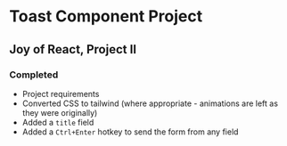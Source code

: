 # Toast Component Project

## Joy of React, Project II

### Completed

* Project requirements
* Converted CSS to tailwind (where appropriate - animations are left as they were originally)
* Added a `title` field
* Added a `Ctrl+Enter` hotkey to send the form from any field

